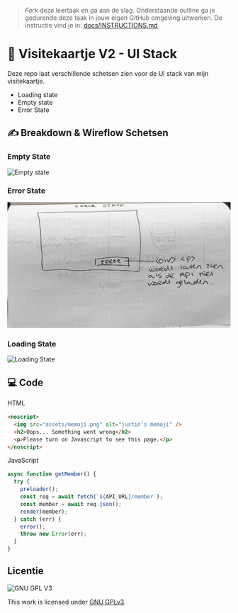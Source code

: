 > _Fork_ deze leertaak en ga aan de slag. Onderstaande outline ga je gedurende deze taak in jouw eigen GitHub omgeving uitwerken. De instructie vind je in: [docs/INSTRUCTIONS.md](docs/INSTRUCTIONS.md)

# 🚀 Visitekaartje V2 - UI Stack

<!-- Geef je project een titel en schrijf in één zin wat het is -->

Deze repo laat verschillende schetsen zien voor de UI stack van mijn visitekaartje.

- Loading state
- Empty state
- Error State

## ✍️ Breakdown & Wireflow Schetsen
### Empty State
![Empty state](https://github.com/JustinLung/connect-your-tribe-ui-stack/blob/main/docs/empty-state.png?raw=true)

### Error State
![Error state](https://github.com/JustinLung/connect-your-tribe-ui-stack/blob/main/docs/error-state.png?raw=true)

### Loading State
![Loading State](https://github.com/JustinLung/connect-your-tribe-ui-stack/blob/main/docs/loading-state.png?raw=true)

## 💻 Code

<!-- Leg de code uit die je gebruikt om de verschillende states van de UI-Stack te tonen -->

HTML

```html
<noscript>
  <img src="assets/memoji.png" alt="justin's memoji" />
  <h2>Oops... Something went wrong</h2>
  <p>Please turn on Javascript to see this page.</p>
</noscript>
```

JavaScript

```js
async function getMember() {
  try {
    preloader();
    const req = await fetch(`${API_URL}/member`);
    const member = await req.json();
    render(member);
  } catch (err) {
    error();
    throw new Error(err);
  }
}
```

## Licentie

![GNU GPL V3](https://www.gnu.org/graphics/gplv3-127x51.png)

This work is licensed under [GNU GPLv3](./LICENSE).
